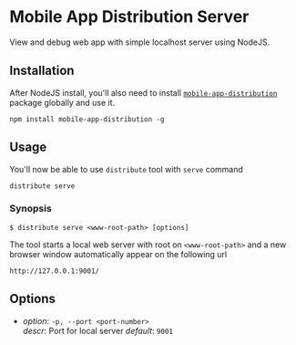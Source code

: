 
# Mobile App Distribution Server

View and debug web app with simple localhost server using NodeJS.


## Installation

After NodeJS install, you'll also need to install [`mobile-app-distribution`](https://github.com/lcaprini/mobile-app-distribution) package globally and use it.

	npm install mobile-app-distribution -g


## Usage

You'll now be able to use `distribute` tool with `serve` command

	distribute serve


### Synopsis

	$ distribute serve <www-root-path> [options]

The tool starts a local web server with root on `<www-root-path>` and a new browser window automatically appear on the following url

	http://127.0.0.1:9001/

## Options

* _option_: `-p, --port <port-number>`  
  _descr_: Port for local server
  _default_: `9001`
